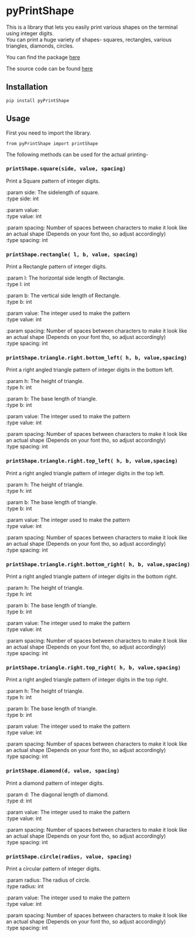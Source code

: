 # pyPrintShape
This is a library that lets you easily print various shapes on the terminal using integer digits.\
You can print a huge variety of shapes- squares, rectangles, various triangles, diamonds, circles.

You can find the package [here](https://pypi.org/project/pyPrintShape/)

The source code can be found [here](https://github.com/code-IM-perfect/pyPrintShapes)

## Installation
```
pip install pyPrintShape
```

## Usage
First you need to import the library.
```
from pyPrintShape import printShape
```

The following methods can be used for the actual printing-

### `printShape.square(side, value, spacing)`
Print a Square pattern of integer digits.

:param side: The sidelength of square.\
:type side: int

:param value:\
:type value: int

:param spacing: Number of spaces between characters to make it look like an actual shape (Depends on your font tho, so adjust accordingly) \
:type  spacing: int

### `printShape.rectangle( l, b, value, spacing)`
Print a Rectangle pattern of integer digits.

:param l: The horizontal side length of Rectangle.\
:type l: int

:param b: The vertical side length of Rectangle.\
:type b: int

:param value: The integer used to make the pattern\
:type value: int

:param spacing: Number of spaces between characters to make it look like an actual shape (Depends on your font tho, so adjust accordingly) \
:type  spacing: int

### `printShape.triangle.right.bottom_left( h, b, value,spacing)`
Print a right angled triangle pattern of integer digits in the bottom left.

:param h: The height of triangle.\
:type h: int

:param b: The base length of triangle.\
:type b: int

:param value: The integer used to make the pattern\
:type value: int

:param spacing: Number of spaces between characters to make it look like an actual shape (Depends on your font tho, so adjust accordingly) \
:type  spacing: int


### `printShape.triangle.right.top_left( h, b, value,spacing)`
Print a right angled triangle pattern of integer digits in the top left.

:param h: The height of triangle.\
:type h: int

:param b: The base length of triangle.\
:type b: int

:param value: The integer used to make the pattern\
:type value: int

:param spacing: Number of spaces between characters to make it look like an actual shape (Depends on your font tho, so adjust accordingly) \
:type  spacing: int


### `printShape.triangle.right.bottom_right( h, b, value,spacing)`
Print a right angled triangle pattern of integer digits in the bottom right.

:param h: The height of triangle.\
:type h: int

:param b: The base length of triangle.\
:type b: int

:param value: The integer used to make the pattern\
:type value: int

:param spacing: Number of spaces between characters to make it look like an actual shape (Depends on your font tho, so adjust accordingly) \
:type  spacing: int


### `printShape.triangle.right.top_right( h, b, value,spacing)`
Print a right angled triangle pattern of integer digits in the top right.

:param h: The height of triangle.\
:type h: int

:param b: The base length of triangle.\
:type b: int

:param value: The integer used to make the pattern\
:type value: int

:param spacing: Number of spaces between characters to make it look like an actual shape (Depends on your font tho, so adjust accordingly) \
:type  spacing: int


### `printShape.diamond(d, value, spacing)`
Print a diamond pattern of integer digits.

:param d: The diagonal length of diamond.\
:type d: int

:param value: The integer used to make the pattern\
:type value: int

:param spacing: Number of spaces between characters to make it look like an actual shape (Depends on your font tho, so adjust accordingly) \
:type  spacing: int

### `printShape.circle(radius, value, spacing)`
Print a circular pattern of integer digits.

:param radius: The radius of circle.\
:type radius: int

:param value: The integer used to make the pattern\
:type value: int

:param spacing: Number of spaces between characters to make it look like an actual shape (Depends on your font tho, so adjust accordingly) \
:type  spacing: int

